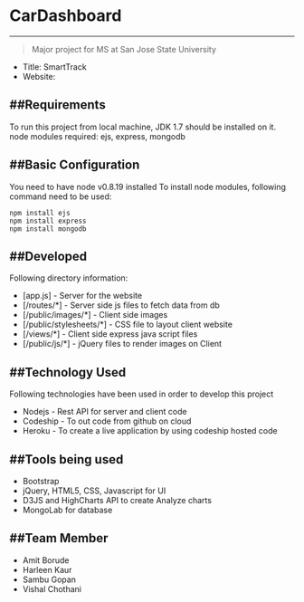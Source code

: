 # CarDashboard
--------------

> Major project for MS
> at San Jose State University
 - Title: SmartTrack
 - Website: 

##Requirements
--------------
To run this project from local machine, JDK 1.7 should be installed on it.
node modules required: ejs, express, mongodb

##Basic Configuration
--------------
You need to have node v0.8.19 installed
To install node modules, following command need to be used:

```
npm install ejs
npm install express
npm install mongodb
```


##Developed
--------------
Following directory information:

* [app.js] - Server for the website
* [/routes/*] - Server side js files to fetch data from db
* [/public/images/*] - Client side images
* [/public/stylesheets/*] - CSS file to layout client website
* [/views/*] - Client side express java script files 
* [/public/js/*] - jQuery files to render images on Client

##Technology Used
--------------
Following technologies have been used in order to develop this project

* Nodejs - Rest API for server and client code
* Codeship - To out code from github on cloud
* Heroku - To create a live application by using codeship hosted code

##Tools being used
--------------
* Bootstrap
* jQuery, HTML5, CSS, Javascript for UI
* D3JS and HighCharts API to create Analyze charts
* MongoLab for database

##Team Member
--------------
* Amit Borude
* Harleen Kaur
* Sambu Gopan
* Vishal Chothani 

